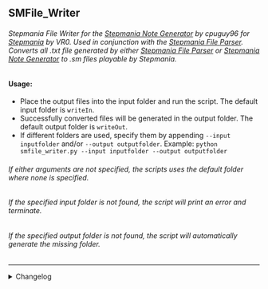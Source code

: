 ## SMFile_Writer
###### Stepmania File Writer for the [Stepmania Note Generator](https://github.com/cpuguy96/stepmania-note-generator) by cpuguy96 for [Stepmania](https://github.com/stepmania/stepmania/wiki/sm) by VR0. Used in conjunction with the [Stepmania File Parser](https://github.com/jhaco/SMFile_Parser). Converts all .txt file generated by either [Stepmania File Parser](https://github.com/jhaco/SMFile_Parser) or [Stepmania Note Generator](https://github.com/cpuguy96/stepmania-note-generator) to .sm files playable by Stepmania.

#### Usage:

- Place the output files into the input folder and run the script. The default input folder is `writeIn`.
- Successfully converted files will be generated in the output folder. The default output folder is `writeOut`.
- If different folders are used, specify them by appending `--input inputfolder` and/or `--output outputfolder`.
        Example: `python smfile_writer.py --input inputfolder --output outputfolder`

###### If either arguments are not specified, the scripts uses the default folder where none is specified.
###### If the specified input folder is not found, the script will print an error and terminate.
###### If the specified output folder is not found, the script will automatically generate the missing folder.

---

<details close>
  <summary>Changelog</summary>
        
  Sorted by most recent:

  - updated to match smfile_parser's multiple difficulty support
  - implemented code changes from smfile_parser
  - reorganized code for readability and added folders
  - removed some redundant code
  - successfully compressed 1/256th measures to as low as 1/4th
  - corrected 1/192th note timings to 1/256th
  - fixed a bug where notes that intersect multiple measures appeared in both measures, resulting in extra notes
  
</details>
